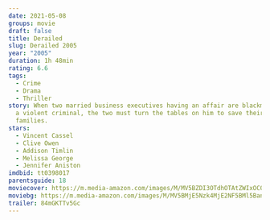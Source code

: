 ```yaml
---
date: 2021-05-08
groups: movie
draft: false
title: Derailed
slug: Derailed 2005
year: "2005"
duration: 1h 48min
rating: 6.6
tags:
  - Crime
  - Drama
  - Thriller
story: When two married business executives having an affair are blackmailed by
  a violent criminal, the two must turn the tables on him to save their
  families.
stars:
  - Vincent Cassel
  - Clive Owen
  - Addison Timlin
  - Melissa George
  - Jennifer Aniston
imdbid: tt0398017
parentsguide: 18
moviecover: https://m.media-amazon.com/images/M/MV5BZDI3OTdhOTAtZWIxOC00MDYxLTkxN2QtYjg3ODdlOTA4MGM1XkEyXkFqcGdeQXVyMTQxNzMzNDI@._V1_FMjpg_UX1015_.jpg
moviebg: https://m.media-amazon.com/images/M/MV5BMjE5Nzk4MjE2NF5BMl5BanBnXkFtZTgwNDA5MDc3MTE@._V1_FMjpg_UX1280_.jpg
trailer: 84mGKTTv5Gc
---
```

